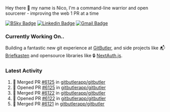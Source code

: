
Hey there 👋 my name is Nico, I'm a command-line warrior and open sourcerer - improving the web 1 PR at a time

[![BSky Badge](https://img.shields.io/badge/-%20%40ndo.dev%20-%200285FF?style=flat-square&logo=bluesky&color=%23161e27)](https://bsky.app/profile/ndo.dev) [![Linkedin Badge](https://img.shields.io/badge/-ndom91-blue?style=flat-square&logo=Linkedin&logoColor=white&link=https://www.linkedin.com/in/ndom91/)](https://www.linkedin.com/in/ndom91/) [![Gmail Badge](https://img.shields.io/badge/-yo@ndo.dev-c14438?style=flat-square&logo=mail.ru&logoColor=white&link=mailto:yo@ndo.dev)](mailto:yo@ndo.dev)

### Currently Working On..

Building a fantastic new git experience at [GitButler](https://github.com/gitbutlerapp), and side projects like 📬 [Briefkasten](https://briefkastenhq.com) and opensource libraries like 🔒 [NextAuth.js](https://github.com/nextauthjs/next-auth).

<!--START_SECTION_PROFILE_VIEWS:readme-info-->
<!--END_SECTION_PROFILE_VIEWS:readme-info-->

<!--START_SECTION_DAILY_COMMIT:readme-info-->
<!--END_SECTION_DAILY_COMMIT:readme-info-->

<!--START_SECTION_WEEKLY_COMMIT:readme-info-->
<!--END_SECTION_WEEKLY_COMMIT:readme-info-->

### Latest Activity

<!--START_SECTION:activity-->
1. 🎉 Merged PR [#6125](https://github.com/gitbutlerapp/gitbutler/pull/6125) in [gitbutlerapp/gitbutler](https://github.com/gitbutlerapp/gitbutler)
2. 💪 Opened PR [#6125](https://github.com/gitbutlerapp/gitbutler/pull/6125) in [gitbutlerapp/gitbutler](https://github.com/gitbutlerapp/gitbutler)
3. 🎉 Merged PR [#6122](https://github.com/gitbutlerapp/gitbutler/pull/6122) in [gitbutlerapp/gitbutler](https://github.com/gitbutlerapp/gitbutler)
4. 💪 Opened PR [#6122](https://github.com/gitbutlerapp/gitbutler/pull/6122) in [gitbutlerapp/gitbutler](https://github.com/gitbutlerapp/gitbutler)
5. 🎉 Merged PR [#6121](https://github.com/gitbutlerapp/gitbutler/pull/6121) in [gitbutlerapp/gitbutler](https://github.com/gitbutlerapp/gitbutler)
<!--END_SECTION:activity-->
